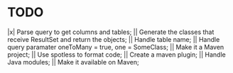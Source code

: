 # TODO

|x| Parse query to get columns and tables;
|| Generate the classes that receive ResultSet and return the objects;
|| Handle table name;
|| Handle query paramater oneToMany = true, one = SomeClass;
|| Make it a Maven project;
|| Use spotless to format code;
|| Create a maven plugin;
|| Handle Java modules;
|| Make it available on Maven;